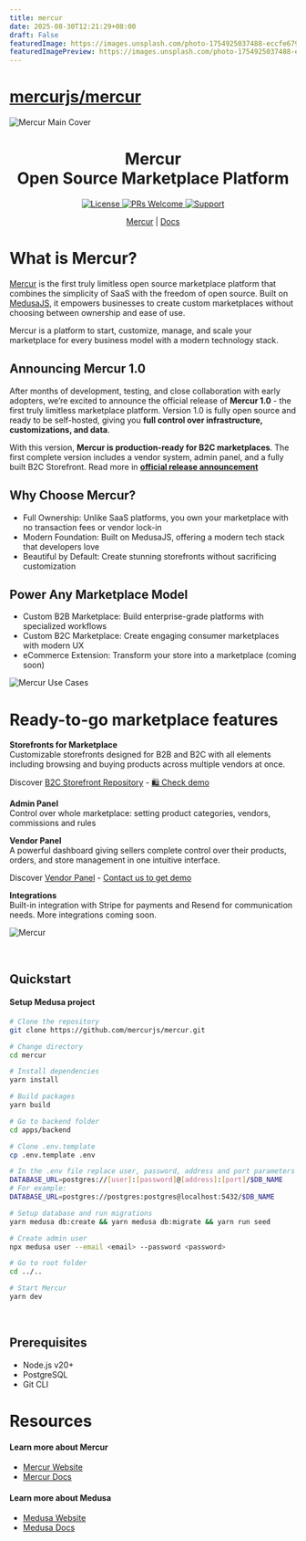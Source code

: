 ```yaml
---
title: mercur
date: 2025-08-30T12:21:29+08:00
draft: False
featuredImage: https://images.unsplash.com/photo-1754925037488-eccfe6792b4a?ixid=M3w0NjAwMjJ8MHwxfHJhbmRvbXx8fHx8fHx8fDE3NTY1Mjc2MDF8&ixlib=rb-4.1.0
featuredImagePreview: https://images.unsplash.com/photo-1754925037488-eccfe6792b4a?ixid=M3w0NjAwMjJ8MHwxfHJhbmRvbXx8fHx8fHx8fDE3NTY1Mjc2MDF8&ixlib=rb-4.1.0
---
```


# [mercurjs/mercur](https://github.com/mercurjs/mercur)

![Mercur Main Cover](https://cdn.prod.website-files.com/6790aeffc4b432ccaf1b56e5/67a225dc6fa298afc1cc4ae6_Mercur%20Cover.png)

<div align="center">
  <h1>Mercur <br> Open Source Marketplace Platform</h1> 
  <!-- Shields.io Badges -->
  <a href="https://github.com/mercurjs/mercur/tree/main?tab=MIT-1-ov-file">
    <img alt="License" src="https://img.shields.io/badge/license-MIT-blue.svg" />
  </a>
  <a href="#">
    <img alt="PRs Welcome" src="https://img.shields.io/badge/PRs-welcome-brightgreen.svg" />
  </a>
  <a href="https://rigbyjs.com/#contact">
    <img alt="Support" src="https://img.shields.io/badge/support-contact%20author-blueviolet.svg" />
  </a>
  <!-- Website Links -->
  <p>
    <a href="https://mercurjs.com/">Mercur</a> |   <a href="https://docs.mercurjs.com/">Docs</a> 
  </p> 
</div>

# What is Mercur?

<a href="https://www.mercurjs.com/">Mercur</a> is the first truly limitless open source marketplace platform that combines the simplicity of SaaS with the freedom of open source. Built on [MedusaJS](https://github.com/medusajs/medusa), it empowers businesses to create custom marketplaces without choosing between ownership and ease of use.

Mercur is a platform to start, customize, manage, and scale your marketplace for every business model with a modern technology stack.

## Announcing Mercur 1.0

After months of development, testing, and close collaboration with early adopters, we’re excited to announce the official release of **Mercur 1.0** - the first truly limitless marketplace platform. Version 1.0 is fully open source and ready to be self-hosted, giving you **full control over infrastructure, customizations, and data**.

With this version, **Mercur is production-ready for B2C marketplaces**. The first complete version includes a vendor system, admin panel, and a fully built B2C Storefront. Read more in **[official release announcement](https://www.mercurjs.com/updates/mercur-1-0-release)**

## Why Choose Mercur?

- Full Ownership: Unlike SaaS platforms, you own your marketplace with no transaction fees or vendor lock-in
- Modern Foundation: Built on MedusaJS, offering a modern tech stack that developers love
- Beautiful by Default: Create stunning storefronts without sacrificing customization

## Power Any Marketplace Model

- Custom B2B Marketplace: Build enterprise-grade platforms with specialized workflows
- Custom B2C Marketplace: Create engaging consumer marketplaces with modern UX
- eCommerce Extension: Transform your store into a marketplace (coming soon)

![Mercur Use Cases](https://cdn.prod.website-files.com/6790aeffc4b432ccaf1b56e5/67b46aa08180d5b8499c6a15_Use-cases.jpg)
&nbsp;

# Ready-to-go marketplace features

<b>Storefronts for Marketplace </b> <br>
Customizable storefronts designed for B2B and B2C with all elements including browsing and buying products across multiple vendors at once.

Discover <a href="https://github.com/mercurjs/b2c-marketplace-storefront">B2C Storefront Repository</a> - <a href="https://b2c.mercurjs.com/">🛍️ Check demo </a>

<b>Admin Panel</b> <br>
Control over whole marketplace: setting product categories, vendors, commissions and rules

<b>Vendor Panel</b> <br>
A powerful dashboard giving sellers complete control over their products, orders, and store management in one intuitive interface.

Discover <a href="https://github.com/mercurjs/vendor-panel">Vendor Panel</a> - <a href="https://www.mercurjs.com/contact"> Contact us to get demo </a>

<b>Integrations</b> <br>
Built-in integration with Stripe for payments and Resend for communication needs. More integrations coming soon.

![Mercur](https://cdn.prod.website-files.com/6790aeffc4b432ccaf1b56e5/67a1020f202572832c954ead_6b96703adfe74613f85133f83a19b1f0_Fleek%20Tilt%20-%20Readme.png)

&nbsp;

## Quickstart

#### Setup Medusa project

```bash
# Clone the repository
git clone https://github.com/mercurjs/mercur.git

# Change directory
cd mercur

# Install dependencies
yarn install

# Build packages
yarn build

# Go to backend folder
cd apps/backend

# Clone .env.template
cp .env.template .env

# In the .env file replace user, password, address and port parameters in the DATABASE_URL variable with your values
DATABASE_URL=postgres://[user]:[password]@[address]:[port]/$DB_NAME
# For example:
DATABASE_URL=postgres://postgres:postgres@localhost:5432/$DB_NAME

# Setup database and run migrations
yarn medusa db:create && yarn medusa db:migrate && yarn run seed

# Create admin user
npx medusa user --email <email> --password <password>

# Go to root folder
cd ../..

# Start Mercur
yarn dev
```

&nbsp;

## Prerequisites

- Node.js v20+
- PostgreSQL
- Git CLI

# Resources

#### Learn more about Mercur

- [Mercur Website](https://www.mercurjs.com/)
- [Mercur Docs](https://docs.mercurjs.com/introduction)

#### Learn more about Medusa

- [Medusa Website](https://www.medusajs.com/)
- [Medusa Docs](https://docs.medusajs.com/v2)
